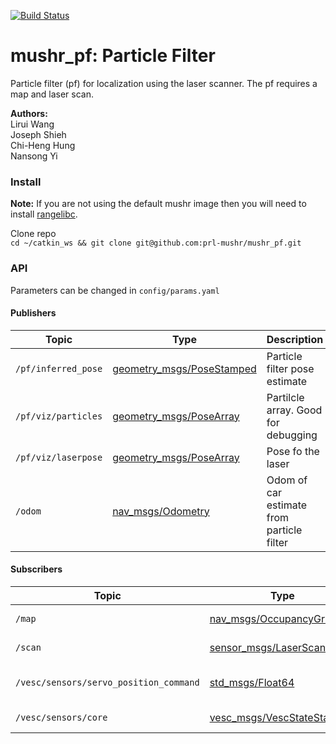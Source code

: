 [![Build Status](https://dev.azure.com/prl-mushr/mushr_pf/_apis/build/status/prl-mushr.mushr_pf?branchName=master)](https://dev.azure.com/prl-mushr/mushr_pf/_build/latest?definitionId=4&branchName=master)

# mushr_pf: Particle Filter
Particle filter (pf) for localization using the laser scanner. The pf requires a map and laser scan.

**Authors:**  
Lirui Wang  
Joseph Shieh  
Chi-Heng Hung  
Nansong Yi  

### Install  
**Note:** If you are not using the default mushr image then you will need to install [rangelibc](https://github.com/kctess5/range_libc).

Clone repo  
`cd ~/catkin_ws && git clone git@github.com:prl-mushr/mushr_pf.git`

### API
Parameters can be changed in `config/params.yaml`
#### Publishers
Topic | Type | Description
------|------|------------
`/pf/inferred_pose` | [geometry_msgs/PoseStamped](http://docs.ros.org/api/geometry_msgs/html/msg/PoseStamped.html) | Particle filter pose estimate
`/pf/viz/particles` | [geometry_msgs/PoseArray](http://docs.ros.org/api/geometry_msgs/html/msg/PoseArray.html)| Partilcle array. Good for debugging
`/pf/viz/laserpose` | [geometry_msgs/PoseArray](http://docs.ros.org/api/geometry_msgs/html/msg/PoseArray.html)| Pose fo the laser
`/odom` | [nav_msgs/Odometry](http://docs.ros.org/api/nav_msgs/html/msg/Odometry.html)| Odom of car estimate from particle filter

#### Subscribers
Topic | Type | Description
------|------|------------
`/map` | [nav_msgs/OccupancyGrid](http://docs.ros.org/melodic/api/nav_msgs/html/msg/OccupancyGrid.html) | Map the robot is in
`/scan` | [sensor_msgs/LaserScan](http://docs.ros.org/api/sensor_msgs/html/msg/LaserScan.html) | Current laserscan
`/vesc/sensors/servo_position_command` | [std_msgs/Float64](http://docs.ros.org/api/std_msgs/html/msg/Float64.html) | Current steering angle
`/vesc/sensors/core` | [vesc_msgs/VescStateStamped](https://github.com/prl-mushr/vesc/blob/master/vesc_msgs/msg/VescStateStamped.msg)| Current speed
